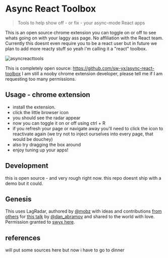 # Async React Toolbox

> Tools to help show off - or fix - your async-mode React apps

This is an open source chrome extension you can toggle on or off to see whats going on with your laggy ass page. No affiliation with the React team. Currently this doesnt even require you to be a react user but in future we plan to add more reacty stuff so yeah i'm calling it a "react" toolbox.

![asyncreacttools](https://user-images.githubusercontent.com/6764957/38154988-249cb8ac-3443-11e8-84f3-de05022d79d3.gif)

This is completely open source: https://github.com/sw-yx/async-react-toolbox I am still a nooby chrome extension developer, please tell me if I am requesting too many permissions.

## Usage - chrome extension

* install the extension.
* click the little browser icon
* you should see the radar appear
* now you can toggle it on or off using ctrl + R
* if you refresh your page or navigate away you'll need to click the icon to reactivate again (we try not to inject ourselves into every page, that would be douchey)
* also try dragging the box around
* enjoy tuning up your apps!

## Development

this is open source - and very rough right now. this repo doesnt ship with a demo but it could.

## Genesis

This uses LagRadar, authored by [@mobz](https://twitter.com/mobz) with ideas and contributions [from others](https://twitter.com/dan_abramov/status/970028229271670784)
for [this talk](https://reactjs.org/blog/2018/03/01/sneak-peek-beyond-react-16.html)
by [@dan_abramov](https://twitter.com/dan_abramov) and shared to the world with love. Permission granted to [swyx here](https://twitter.com/swyx/status/979552959133560832).

## references

will put some sources here but now i have to go to dinner
